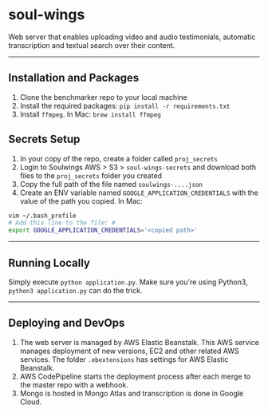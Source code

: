 # soul-wings

Web server that enables uploading video and audio testimonials, automatic transcription and textual search over their content.

----

## Installation and Packages
1. Clone the benchmarker repo to your local machine  
2. Install the required packages: `pip install -r requirements.txt`
3. Install `ffmpeg`. In Mac: `brew install ffmpeg`

## Secrets Setup
1. In your copy of the repo, create a folder called `proj_secrets`
2. Login to Soulwings AWS > S3 > `soul-wings-secrets` and download both files to the `proj_secrets` folder you created
3. Copy the full path of the file named `soulwings-....json`
4. Create an ENV variable named `GOOGLE_APPLICATION_CREDENTIALS` with the value of the path you copied. In Mac:
```bash
vim ~/.bash_profile
# Add this line to the file: #
export GOOGLE_APPLICATION_CREDENTIALS='<copied path>'
```

----

## Running Locally
Simply execute `python application.py`.
Make sure you're using Python3, `python3 application.py` can do the trick.

----

## Deploying and DevOps
1. The web server is managed by AWS Elastic Beanstalk. This AWS service manages deployment of new versions, EC2 and other related AWS services. The folder `.ebextensions` has settings for AWS Elastic Beanstalk.
2. AWS CodePipeline starts the deployment process after each merge to the master repo with a webhook.
3. Mongo is hosted in Mongo Atlas and transcription is done in Google Cloud.
